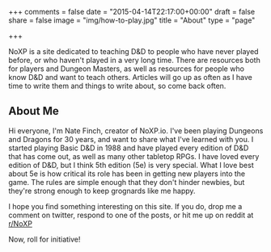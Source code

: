 +++
comments = false
date = "2015-04-14T22:17:00+00:00"
draft = false
share = false
image = "img/how-to-play.jpg"
title = "About"
type = "page"

+++

NoXP is a site dedicated to teaching D&D to people who have never played before,
or who haven't played in a very long time.  There are resources both for players
and Dungeon Masters, as well as resources for people who know D&D and want to
teach others.  Articles will go up as often as I have time to write them and
things to write about, so come back often.

## About Me

Hi everyone, I'm Nate Finch, creator of NoXP.io.  I've been playing Dungeons and
Dragons for 30 years, and want to share what I've learned with you.  I started
playing Basic D&D in 1988 and have played every edition of D&D that has come
out, as well as many other tabletop RPGs.  I have loved every edition of D&D,
but I think 5th edition (5e) is very special.  What I love best about 5e is how
critical its role has been in getting new players into the game.  The rules are
simple enough that they don't hinder newbies, but they're strong enough to keep
grognards like me happy.

I hope you find something interesting on this site.  If you do, drop me a
comment on twitter, respond to one of the posts, or hit me up on reddit at
[r/NoXP](https://reddit.com/r/NoXP)

Now, roll for initiative! 